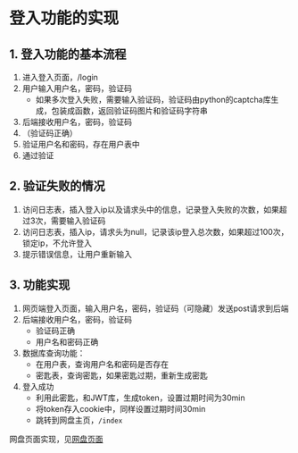 # 登入功能的实现

## 1. 登入功能的基本流程

1. 进入登入页面，/login
2. 用户输入用户名，密码，验证码
    - 如果多次登入失败，需要输入验证码，验证码由python的captcha库生成，包装成函数，返回验证码图片和验证码字符串
3. 后端接收用户名，密码，验证码
4. （验证码正确）
4. 验证用户名和密码，存在用户表中
5. 通过验证

## 2. 验证失败的情况

1. 访问日志表，插入登入ip以及请求头中的信息，记录登入失败的次数，如果超过3次，需要输入验证码
2. 访问日志表，插入ip，请求头为null，记录该ip登入总次数，如果超过100次，锁定ip，不允许登入
3. 提示错误信息，让用户重新输入

## 3. 功能实现

1. 网页端登入页面，输入用户名，密码，验证码（可隐藏）发送post请求到后端
2. 后端接收用户名，密码，验证码
    - 验证码正确
    - 用户名和密码正确
3. 数据库查询功能：
    - 在用户表，查询用户名和密码是否存在
    - 密匙表，查询密匙，如果密匙过期，重新生成密匙
4. 登入成功
    - 利用此密匙，和JWT库，生成token，设置过期时间为30min
    - 将token存入cookie中，同样设置过期时间30min
    - 跳转到网盘主页，`/index`

网盘页面实现，见[网盘页面](../网盘页面/网盘页面.md)
